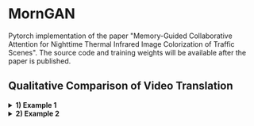 # MornGAN
Pytorch implementation of the paper "Memory-Guided Collaborative Attention for Nighttime Thermal Infrared Image Colorization of Traffic Scenes". The source code and training weights will be available after the paper is published.

## Qualitative Comparison of Video Translation
<details>
  <summary>
    <b>1) Example 1</b>
  </summary>
![Labeled Masks](https://github.com/FuyaLuo/MornGAN/blob/main/Qualitative%20comparison%20of%20video%20translation/CycleGAN_video1.gif)
</details>

<details>
  <summary>
    <b>2) Example 2</b>
  </summary>
![CycleGAN](https://github.com/FuyaLuo/MornGAN/blob/main/VideoResults/CycleGAN_video2.gif)
</details>
